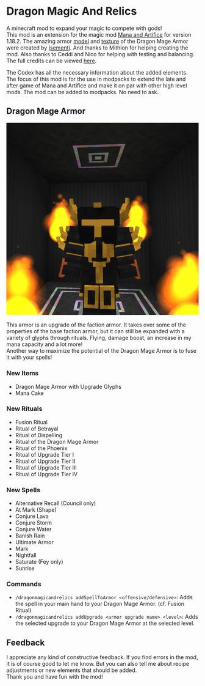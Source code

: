 # Dragon Magic And Relics
A minecraft mod to expand your magic to compete with gods!
<br>This mod is an extension for the magic mod [Mana and Artifice](https://www.curseforge.com/minecraft/mc-mods/mana-and-artifice) for version 1.18.2.
The amazing armor [model](/src/main/resources/assets/dragonmagicandrelics/geo/dragon_mage_armor.geo.json)
and [texture](/src/main/resources/assets/dragonmagicandrelics/textures/models/armor/dragon_mage_armor_texture.png)
of the Dragon Mage Armor were created by [jsementj](https://www.reddit.com/user/jsementj/). And thanks to Mithion for helping creating the mod. Also thanks to Ceddi and Nico for helping with testing and balancing.
<br>The full credits can be viewed [here](/CREDITS.md). 

The Codex has all the necessary information about the added elements.
<br>The focus of this mod is for the use in modpacks to extend the late and after game of Mana and Artifice and make it on par with other high level mods. The mod can be added to modpacks. No need to ask.

## Dragon Mage Armor
![The Dragon Mage Armor](/src/main/resources/the_dragon_mage_armor.png)

This armor is an upgrade of the faction armor. It takes over some of the properties of the base faction armor, but it can still be expanded with a variety of glyphs through rituals. Flying, damage boost, an increase in my mana capacity and a lot more!
<br>Another way to maximize the potential of the Dragon Mage Armor is to fuse it with your spells!

### New Items
- Dragon Mage Armor with Upgrade Glyphs
- Mana Cake

### New Rituals
- Fusion Ritual
- Ritual of Betrayal
- Ritual of Dispelling
- Ritual of the Dragon Mage Armor
- Ritual of the Phoenix
- Ritual of Upgrade Tier I
- Ritual of Upgrade Tier II
- Ritual of Upgrade Tier III
- Ritual of Upgrade Tier IV

### New Spells
- Alternative Recall (Council only)
- At Mark (Shape)
- Conjure Lava
- Conjure Storm
- Conjure Water
- Banish Rain
- Ultimate Armor
- Mark
- Nightfall
- Saturate (Fey only)
- Sunrise

### Commands
- ```/dragonmagicandrelics addSpellToArmor <offensive/defensive>```: Adds the spell in your main hand to your Dragon Mage Armor. (cf. Fusion Ritual)
- ```/dragonmagicandrelics addUpgrade <armor upgrade name> <level>```: Adds the selected upgrade to your Dragon Mage Armor at the selected level.

## Feedback
I appreciate any kind of constructive feedback. If you find errors in the mod, it is of course good to let me know. But you can also tell me about recipe adjustments or new elements that should be added. 
<br>Thank you and have fun with the mod!